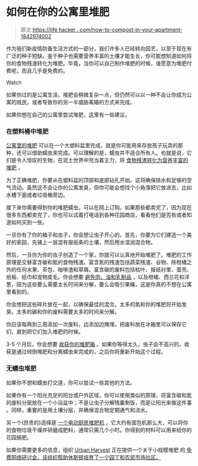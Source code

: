 # 如何在你的公寓里堆肥

> 原文:[https://life hacker . com/how-to-compost-in-your-apartment-1842974002](https://lifehacker.com/how-to-compost-in-your-apartment-1842974002)

作为我们新疫情防备生活方式的一部分，我们许多人已经转向园艺，以至于现在有广泛的种子短缺。鉴于种子也需要营养丰富的土壤才能生长，你可能想知道如何将你的食物残渣转化为堆肥。毕竟，当你可以自己制作堆肥的时候，谁愿意为堆肥付费呢，而且几乎是免费的。

Watch

如果你过的是公寓生活，堆肥会稍微复杂一点，但仍然可以以一种不会让你成为公寓的贱民，或者导致你的另一半威胁离婚的方式来完成。

如果你想在自己的公寓里尝试堆肥，这里有一些建议。

### 在塑料桶中堆肥

[公寓里的堆肥](https://www.motherjones.com/food/2019/12/you-should-be-composting-in-your-apartment-heres-how/) 可以在一个大塑料盆里完成，就是你可能用来存放孩子玩具的那种，还可以借助蠕虫来完成。可以理解的是，蠕虫并不适合所有人。也就是说，它们是令人惊叹的生物，在泥土世界中充当着主力，将 [食物残渣转化为营养丰富的堆肥](http://compost.css.cornell.edu/worms/basics.html) 。

为了正确堆肥，你要从在塑料盆的顶部和底部钻孔开始。这将确保排水和足够的空气流动。虽然这不会让你的公寓发臭，但你可能会想找个小角落把它放进去，比如水槽下面或者垃圾桶旁边。

接下来你需要得到你的堆肥蠕虫，可以在网上订购。如果那些都卖完了，因为现在很多东西都卖完了，你也可以试着打电话到各种花园商店，看看他们是否有或者知道如何买到一些。

一旦你有了你的箱子和虫子，你会想让虫子开心的。首先，你要为它们建造一个美好的家园，先铺上一层混有报纸条的土壤，然后用水湿润混合物。

然后，一旦你为你的虫子创造了一个家，你就可以认真地开始堆肥了。堆肥的工作原理是交替富含碳和氮的食物残渣。富含氮的残渣包括蔬菜残渣、谷物、除柑橘之外的任何水果、茶包、咖啡渣和草屑。富含碳的废料包括枯叶、报纸衬里、蛋壳、纸板、纸巾和宠物皮毛。你会想要 [避免肉、油和乳制品](http://compost.css.cornell.edu/worms/basics.html) ，以及柑橘、西兰花和洋葱，因为这些要么需要太长时间来分解，要么会吸引果蝇，这是你真的不想在公寓里看到的。

你会想把这些碎片放在一起，以确保最佳的混合。太多的氮和你的堆肥将开始发臭。太多的碳和你的废料需要太多的时间来分解。

你应该每两到三周添加一次废料，边添加边掩埋。把废料放在冰箱里可以保存它们，直到把它们加入堆肥的时候。

3-5 个月后，你会想要 [收获你的堆肥箱](https://learn.eartheasy.com/articles/worm-composting-basics-for-beginners/) 。如果你等得太久，虫子会不高兴的。收获是通过倾倒堆肥和分离蠕虫来完成的，之后你将重新开始这个过程。

### 无蠕虫堆肥

如果你不想和蠕虫打交道，你可以尝试一些其他的方法。

如果你有一个阳光充足的阳台或户外区域，你可以使用类似的原理，将富含碳和氮的废料分层放在一个小浴盆中；不是让虫子分解残羹剩饭，而是让阳光来做这件事 。同样，重要的是用土壤分层，并确保混合物定期通气和浇水。

另一个(昂贵的)选择是 [一个电动厨房堆肥机](https://naplescompost.com/best-electric-kitchen-composters/) ，它大约有面包机那么大，可以将你的食物垃圾干燥并研磨成肥料，通常只需几个小时。你得到的材料可以用来给你的花园施肥。

如果你需要更多的信息，组织 [Urban Harvest](https://www.urbanharvest.org/about/) 正在提供一个关于小规模堆肥 的 [免费网络研讨会，该组织帮助休斯顿培育了一个园丁和农民市场社区。](https://www.urbanharvest.org/stec_event/web-education-small-scale-composting/)